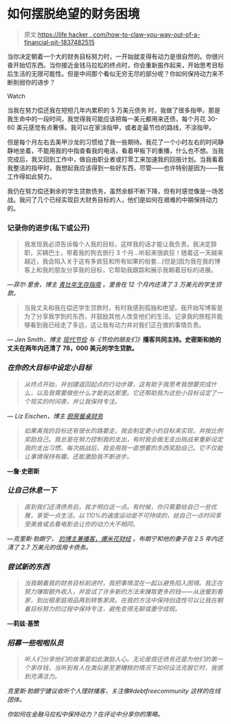 # 如何摆脱绝望的财务困境

> 原文:[https://life hacker . com/how-to-claw-you-way-out-of-a-financial-pit-1837482515](https://lifehacker.com/how-to-claw-your-way-out-of-a-financial-pit-of-despair-1837482515)

当你决定朝着一个大的财务目标努力时，一开始就变得有动力是很自然的。你很兴奋开始切东西。当你接近金钱马拉松的终点时，你会重新振作起来，开始思考目标后生活的无限可能性。但是中间那个看似无穷无尽的部分呢？你如何保持动力来不断削弱你的进步？

Watch

当我在努力偿还我在短短几年内累积的 5 万美元债务 时，我做了很多指甲。那是我生命中的一段时间，我觉得我可能应该把每一美元都用来还债，每个月花 30-60 美元感觉有点奢侈。我可以在家涂指甲，或者走最节俭的路线，不涂指甲。

但是每个月左右去美甲沙龙的习惯给了我一些期待。我花了一个小时左右的时间静静地坐着，不能用我的中指查看我的电话，看着甲板下的重播，什么也不想。当我完成后，我又回到工作中，做自由职业者或打零工来加速我的回报计划。当我看着我整洁的指甲时，我想起我应该得到一些好东西，尽管——也许特别是因为——我工作得如此努力。

我仍在努力偿还剩余的学生贷款债务，虽然余额不断下降，但有时感觉像是一场苦战。我问了几个已经实现巨大财务目标的人，他们是如何在艰难的中期保持动力的。

### 记录你的进步(私下或公开)

> 我发现我必须告诉每个人我的目标，这样我的话才能让我负责。我决定辞职，买辆巴士，带着我的狗去旅行 3 个月...听起来很疯狂！随着这一天越来越近，我会陷入关于这有多疯狂和所有如果的俗套...[但是]因为我在我的博客上和我的朋友分享我的目标，它帮助我跟踪和展示我朝着目标的进展。

*—菲尔·里舍，博主* [*青壮年生存指南*](http://www.youngadultsurvivalguide.com/) *。里舍在 12 个月内还清了 3 万美元的学生贷款。*

> 当我丈夫和我在偿还学生贷款时，有时我感到孤独和绝望。我开始写博客是为了分享我学到的东西，并鼓励其他人改变他们的生活。记录我的旅程并能够看到我已经走了多远，这让我有动力并对我们正在做的事情负责。

*— Jen Smith，博主* [*现代节俭*](https://www.modernfrugality.com/) *与《节俭的朋友们》*[](https://www.frugalfriendspodcast.com/)**播客共同主持。史密斯和她的丈夫在两年内还清了 78，000 美元的学生贷款。**

### *在你的大目标中设定小目标*

> *从终点开始，并创建返回起点的行动步骤，这有助于我思考我想要完成什么，以及我需要做些什么才能到达那里。它还帮助我为这些小目标设定了一个现实的时间表，并让我保持专注。*

**— Liz Eischen，博主* [*厨房餐桌财务*](https://kitchentablefinances.com)*

> *如果离我的目标还有很长的路要走，我会制定更小的目标来实现，并按比例奖励自己。我总是在努力控制我的支出，有时我会做无支出挑战来重新设定我的支出习惯。每次挑战后，我会用我一直想要的东西奖励自己。它不仅能让事情保持有趣，还能激励我不断进步。*

**—詹·史密斯**

### ***让自己休息一下***

> *直到我们还清债务后，我才明白这一点。有时候，你只需要给自己一些优雅，享受一点生活。以 110%的速度运动是不可持续的，给自己一点时间享受美食或去看电影会让你的动力大不相同。*

**—克里斯·勃朗宁，* [*的博主兼播客，爆米花财经*](https://popcornfinance.com/) *。布朗宁和他的妻子在 2.5 年内还清了 2.7 万美元的信用卡债务。**

### *尝试新的东西*

> *当我朝着我的财务目标前进时，我把事情混在一起以避免陷入困境。我正在努力赚取额外收入，并尝试了许多新的方法来赚取更多的钱——从送餐到看家，到出租家庭用品再到转售家具。在我的方法中保持创造性可以让我在朝着目标努力的过程中保持专注，避免变得无聊或墨守成规。*

**—莉兹·基赞**

### *招募一些啦啦队员*

> *听人们分享他们的故事是如此激励人心。无论是偿还债务还是为他们的第一个家存钱，当听到有人在类似甚至更糟糕的情况下如何设法克服它时，我感到充满活力。*

*克里斯·勃朗宁建议收听个人理财播客，关注像#debtfreecommunity 这样的在线团体。*

*你如何在金融马拉松中保持动力？在评论中分享你的策略。*